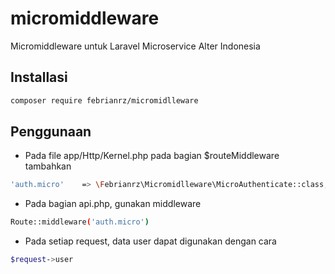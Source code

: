 # micromiddleware
Micromiddleware untuk Laravel Microservice Alter Indonesia

## Installasi
```bash
composer require febrianrz/micromidlleware
```

## Penggunaan
* Pada file app/Http/Kernel.php pada bagian $routeMiddleware tambahkan
```bash
'auth.micro'    => \Febrianrz\Micromidlleware\MicroAuthenticate::class,
```
* Pada bagian api.php, gunakan middleware 
```bash
Route::middleware('auth.micro')
```
* Pada setiap request, data user dapat digunakan dengan cara
```bash
$request->user
```